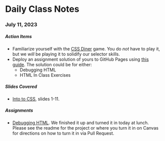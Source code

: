 # Daily Class Notes

### July 11, 2023

##### Action Items

- Familiarize yourself with the [CSS Diner](https://css-diner.netlify.app/) game. You do _not_ have to play it, but we _will_ be playing it to solidify our selector skills.
- Deploy an assignment solution of yours to GitHub Pages using [this guide](). The solution could be for either:
  - Debugging HTML
  - HTML In Class Exercises

##### Slides Covered

- [Into to CSS](https://www.canva.com/design/DAFnIubtXC8/iFIr3Uf4Hlv4Tp80z_JLGA/edit), slides 1-11.

##### Assignments

- [Debugging HTML](https://github.com/AnnieCannons/debugging-html). We finished it up and turned it in today at lunch. Please see the readme for the project or where you turn it in on Canvas for directions on how to turn it in via Pull Request.
